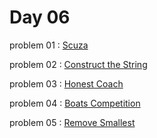 # Day 06

problem 01 : [ Scuza ](https://codeforces.com/contest/1742/problem/E)

problem 02 : [ Construct the String ](https://codeforces.com/contest/1335/problem/B)

problem 03 : [ Honest Coach ](https://codeforces.com/contest/1360/problem/B)

problem 04 : [ Boats Competition ](https://codeforces.com/contest/1399/problem/C)

problem 05 : [ Remove Smallest ](https://codeforces.com/contest/1399/problem/A)

